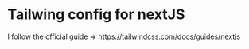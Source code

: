 # Tailwing config for nextJS

I follow the official guide => https://tailwindcss.com/docs/guides/nextjs
